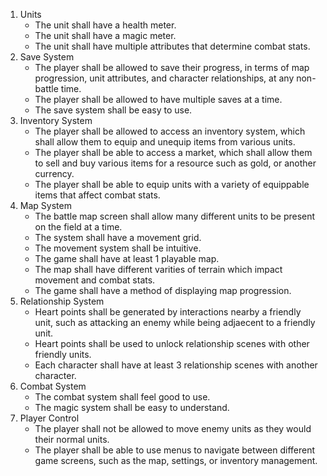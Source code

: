 1. Units
   - The unit shall have a health meter.
   - The unit shall have a magic meter.
   - The unit shall have multiple attributes that determine combat stats.
2. Save System
   - The player shall be allowed to save their progress, in terms of map progression, unit attributes, and character relationships, at any non-battle time.
   - The player shall be allowed to have multiple saves at a time.
   - The save system shall be easy to use.
3. Inventory System
   - The player shall be allowed to access an inventory system, which shall allow them to equip and unequip items from various units.
   - The player shall be able to access a market, which shall allow them to sell and buy various items for a resource such as gold, or another currency.
   - The player shall be able to equip units with a variety of equippable items that affect combat stats.
4. Map System
   - The battle map screen shall allow many different units to be present on the field at a time.
   - The system shall have a movement grid.
   - The movement system shall be intuitive.
   - The game shall have at least 1 playable map.
   - The map shall have different varities of terrain which impact movement and combat stats.
   - The game shall have a method of displaying map progression.
5. Relationship System
   - Heart points shall be generated by interactions nearby a friendly unit, such as attacking an enemy while being adjaecent to a friendly unit.
   - Heart points shall be used to unlock relationship scenes with other friendly units.
   - Each character shall have at least 3 relationship scenes with another character.
6. Combat System
   - The combat system shall feel good to use.
   - The magic system shall be easy to understand.
7. Player Control
   - The player shall not be allowed to move enemy units as they would their normal units.
   - The player shall be able to use menus to navigate between different game screens, such as the map, settings, or inventory management.
